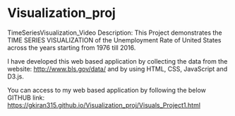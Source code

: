 # Visualization_proj
<IMG>TimeSeriesVisualization_Video
Description:
    This Project demonstrates the TIME SERIES VISUALIZATION of the Unemployment Rate of United States across the years starting from 1976 till 2016.
    
I have developed this web based application by collecting the data from the website: http://www.bls.gov/data/ and by using HTML, CSS, JavaScript and D3.js.

You can access to my web based application by following the below GITHUB link:
https://gkiran315.github.io/Visualization_proj/Visuals_Project1.html
